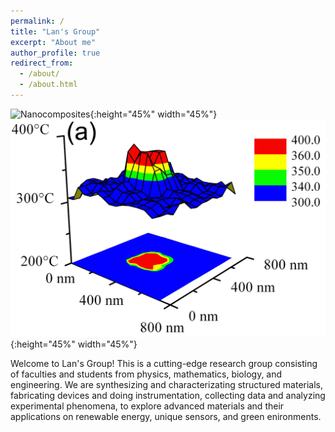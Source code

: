 ```yaml
---
permalink: /
title: "Lan's Group"
excerpt: "About me"
author_profile: true
redirect_from: 
  - /about/
  - /about.html
---
```


![Nanocomposites](./images/FigLan2010AFM_coverpicture.png){:height="45%" width="45%"}  ![2D thermosensors](./images/Thermometers.png){:height="45%" width="45%"}


Welcome to Lan's Group! This is a cutting-edge research group consisting of faculties and students from physics, mathematics, biology,  and engineering. We are synthesizing and characterizating structured materials, fabricating devices and doing instrumentation, collecting data and analyzing experimental phenomena, to explore advanced materials and their applications on renewable energy, unique sensors, and green enironments. 
